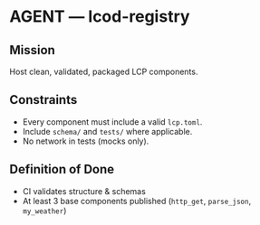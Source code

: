 # AGENT — lcod-registry

## Mission
Host clean, validated, packaged LCP components.

## Constraints
- Every component must include a valid `lcp.toml`.
- Include `schema/` and `tests/` where applicable.
- No network in tests (mocks only).

## Definition of Done
- CI validates structure & schemas
- At least 3 base components published (`http_get`, `parse_json`, `my_weather`)

